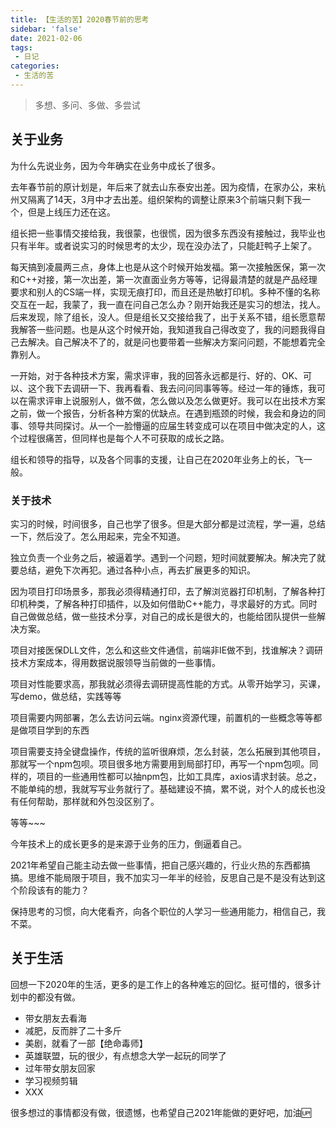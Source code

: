 ```yaml
---
title: 【生活的苦】2020春节前的思考
sidebar: 'false'
date: 2021-02-06
tags:
 - 日记
categories:
 - 生活的苦
---
```


> 多想、多问、多做、多尝试
<!-- more -->

<!-- ## 聊一聊
在大部分都要请假的前一天晚上，自己主动找领导聊了聊 -->
## 关于业务
为什么先说业务，因为今年确实在业务中成长了很多。

去年春节前的原计划是，年后来了就去山东泰安出差。因为疫情，在家办公，来杭州又隔离了14天，3月中才去出差。组织架构的调整让原来3个前端只剩下我一个，但是上线压力还在这。

组长把一些事情交接给我，我很蒙，也很慌，因为很多东西没有接触过，我毕业也只有半年。或者说实习的时候思考的太少，现在没办法了，只能赶鸭子上架了。

每天搞到凌晨两三点，身体上也是从这个时候开始发福。第一次接触医保，第一次和C++对接，第一次出差，第一次直面业务方等等，记得最清楚的就是产品经理要求和别人的CS端一样，实现无痕打印，而且还是热敏打印机。多种不懂的名称交互在一起，我蒙了，我一直在问自己怎么办？刚开始我还是实习的想法，找人。后来发现，除了组长，没人。但是组长又交接给我了，出于关系不错，组长愿意帮我解答一些问题。也是从这个时候开始，我知道我自己得改变了，我的问题我得自己去解决。自己解决不了的，就是问也要带着一些解决方案问问题，不能想着完全靠别人。

一开始，对于各种技术方案，需求评审，我的回答永远都是行、好的、OK、可以、这个我下去调研一下、我再看看、我去问问同事等等。经过一年的锤炼，我可以在需求评审上说服别人，做不做，怎么做以及怎么做更好。我可以在出技术方案之前，做一个报告，分析各种方案的优缺点。在遇到瓶颈的时候，我会和身边的同事、领导共同探讨。从一个一脸懵逼的应届生转变成可以在项目中做决定的人，这个过程很痛苦，但同样也是每个人不可获取的成长之路。

组长和领导的指导，以及各个同事的支援，让自己在2020年业务上的长，飞一般。

### 关于技术

实习的时候，时间很多，自己也学了很多。但是大部分都是过流程，学一遍，总结一下，然后没了。怎么用起来，完全不知道。

独立负责一个业务之后，被逼着学。遇到一个问题，短时间就要解决。解决完了就要总结，避免下次再犯。通过各种小点，再去扩展更多的知识。

因为项目打印场景多，那我必须得精通打印，去了解浏览器打印机制，了解各种打印机种类，了解各种打印插件，以及如何借助C++能力，寻求最好的方式。同时自己做做总结，做一些技术分享，对自己的成长是很大的，也能给团队提供一些解决方案。

项目对接医保DLL文件，怎么和这些文件通信，前端非IE做不到，找谁解决？调研技术方案成本，得用数据说服领导当前做的一些事情。

项目对性能要求高，那我就必须得去调研提高性能的方式。从零开始学习，买课，写demo，做总结，实践等等

项目需要内网部署，怎么去访问云端。nginx资源代理，前置机的一些概念等等都是做项目学到的东西

项目需要支持全键盘操作，传统的监听很麻烦，怎么封装，怎么拓展到其他项目，那就写一个npm包呗。项目很多地方需要用到局部打印，再写一个npm包呗。同样的，项目的一些通用性都可以抽npm包，比如工具库，axios请求封装。总之，不能单纯的想，我就写写业务就行了。基础建设不搞，累不说，对个人的成长也没有任何帮助，那样就和外包没区别了。

等等~~~

今年技术上的成长更多的是来源于业务的压力，倒逼着自己。

2021年希望自己能主动去做一些事情，把自己感兴趣的，行业火热的东西都搞搞。思维不能局限于项目，我不加实习一年半的经验，反思自己是不是没有达到这个阶段该有的能力？

保持思考的习惯，向大佬看齐，向各个职位的人学习一些通用能力，相信自己，我不菜。

## 关于生活

回想一下2020年的生活，更多的是工作上的各种难忘的回忆。挺可惜的，很多计划中的都没有做。

- 带女朋友去看海 
- 减肥，反而胖了二十多斤
- 美剧，就看了一部【绝命毒师】
- 英雄联盟，玩的很少，有点想念大学一起玩的同学了
- 过年带女朋友回家 
- 学习视频剪辑
- XXX

很多想过的事情都没有做，很遗憾，也希望自己2021年能做的更好吧，加油🆙
